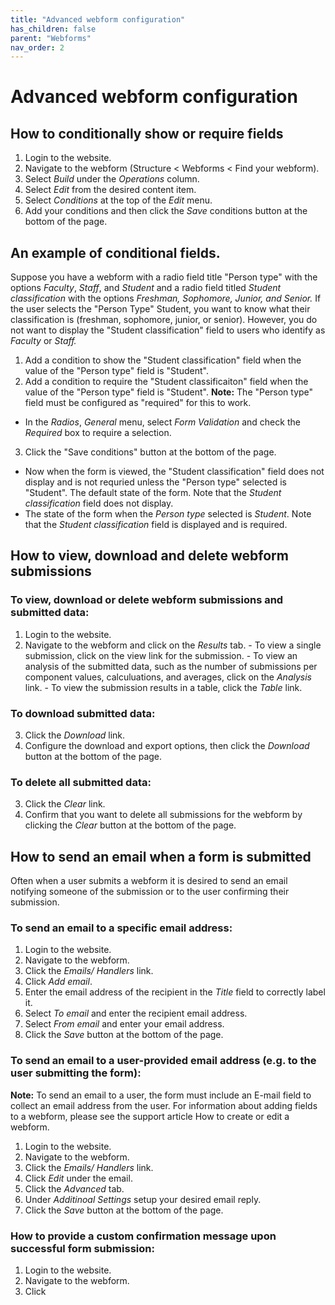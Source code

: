 ```yaml
---
title: "Advanced webform configuration"
has_children: false
parent: "Webforms"
nav_order: 2
---
```


# Advanced webform configuration

## How to conditionally show or require fields

1. Login to the website.
2. Navigate to the webform (Structure < Webforms < Find your webform).
3. Select *Build* under the *Operations* column.
4. Select *Edit* from the desired content item.
5. Select *Conditions* at the top of the *Edit* menu.
6. Add your conditions and then click the *Save* conditions button at the bottom of the page.

## An example of conditional fields.

Suppose you have a webform with a radio field title "Person type" with the options *Faculty*, *Staff*, and *Student* and a radio field titled *Student classification* with the options *Freshman, Sophomore, Junior, and Senior.*
If the user selects the "Person Type" Student, you want to know what their classification is (freshman, sophomore, junior, or senior). However, you do not want to display the "Student classification" field to users who identify as *Faculty* or *Staff.*
  1. Add a condition to show the "Student classification" field when the value of the "Person type" field is "Student".
  2. Add a condition to require the "Student classificaiton" field when the value of the "Person type" field is "Student".
 **Note:** The "Person type" field must be configured as "required" for this to work.
  - In the *Radios*, *General* menu, select *Form Validation* and check the *Required* box to require a selection.
  3. Click the "Save conditions" button at the bottom of the page.
  - Now when the form is viewed, the "Student classification" field does not display and is not requried unless the "Person type" selected is "Student". The default state of the form. Note that the *Student classification* field does not display.
  - The state of the form when the *Person type* selected is *Student*. Note that the *Student classification* field is displayed and is required.
  
## How to view, download and delete webform submissions

### To view, download or delete webform submissions and submitted data:
  1. Login to the website.
  2. Navigate to the webform and click on the *Results* tab.
    - To view a single submission, click on the view link for the submission.
    - To view an analysis of the submitted data, such as the number of submissions per component values, calculuations, and averages, click on the *Analysis* link. 
    - To view the submission results in a table, click the *Table* link.
### To download submitted data:
  3. Click the *Download* link.
  4. Configure the download and export options, then click the *Download* button at the bottom of the page.
### To delete all submitted data:
  3. Click the *Clear* link.
  4. Confirm that you want to delete all submissions for the webform by clicking the *Clear* button at the bottom of the page.

## How to send an email when a form is submitted

Often when a user submits a webform it is desired to send an email notifying someone of the submission or to the user confirming their submission.

### To send an email to a specific email address:
  1. Login to the website.
  2. Navigate to the webform.
  3. Click the *Emails/ Handlers* link.
  4. Click *Add email*.
  5. Enter the email address of the recipient in the *Title* field to correctly label it.
  6. Select *To email* and enter the recipient email address.
  7. Select *From email* and enter your email address.
  8. Click the *Save* button at the bottom of the page.
  
### To send an email to a user-provided email address (e.g. to the user submitting the form):
**Note:** To send an email to a user, the form must include an E-mail field to collect an email address from the user. For information about adding fields to a webform, please see the support article How to create or edit a webform.

  1. Login to the website.
  2. Navigate to the webform.
  3. Click the *Emails/ Handlers* link.
  4. Click *Edit* under the email.
  5. Click the *Advanced* tab.
  6. Under *Additinoal Settings* setup your desired email reply.
  7. Click the *Save* button at the bottom of the page.
    
### How to provide a custom confirmation message upon successful form submission:
  1. Login to the website.
  2. Navigate to the webform.
  3. Click
    
    
    
